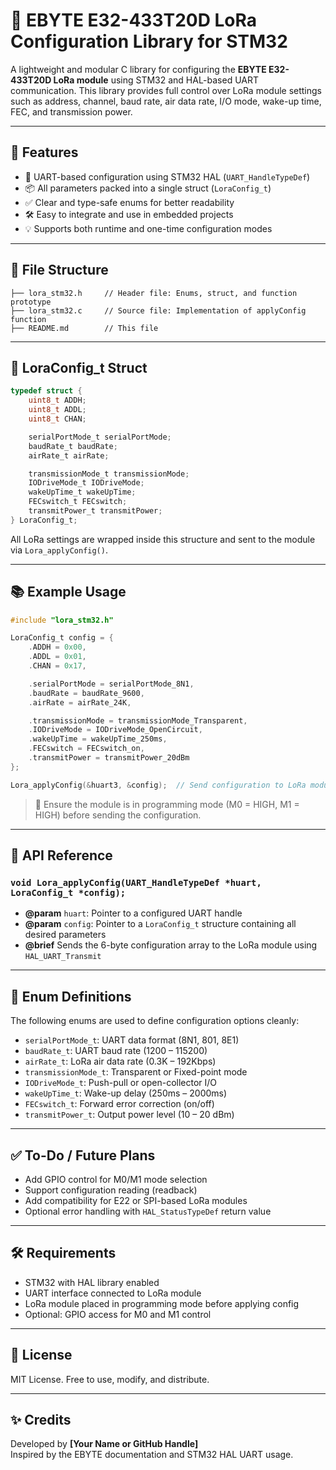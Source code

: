 
# 📡 EBYTE E32-433T20D LoRa Configuration Library for STM32

A lightweight and modular C library for configuring the **EBYTE E32-433T20D LoRa module** using STM32 and HAL-based UART communication. This library provides full control over LoRa module settings such as address, channel, baud rate, air data rate, I/O mode, wake-up time, FEC, and transmission power.

---

## 🚀 Features

- 🔌 UART-based configuration using STM32 HAL (`UART_HandleTypeDef`)
- 📦 All parameters packed into a single struct (`LoraConfig_t`)
- ✅ Clear and type-safe enums for better readability
- 🛠️ Easy to integrate and use in embedded projects
- 💡 Supports both runtime and one-time configuration modes

---

## 📁 File Structure

```
├── lora_stm32.h     // Header file: Enums, struct, and function prototype
├── lora_stm32.c     // Source file: Implementation of applyConfig function
├── README.md        // This file
```

---

## 📐 LoraConfig_t Struct

```c
typedef struct {
    uint8_t ADDH;
    uint8_t ADDL;
    uint8_t CHAN;

    serialPortMode_t serialPortMode;
    baudRate_t baudRate;
    airRate_t airRate;

    transmissionMode_t transmissionMode;
    IODriveMode_t IODriveMode;
    wakeUpTime_t wakeUpTime;
    FECswitch_t FECswitch;
    transmitPower_t transmitPower;
} LoraConfig_t;
```

All LoRa settings are wrapped inside this structure and sent to the module via `Lora_applyConfig()`.

---

## 📚 Example Usage

```c
#include "lora_stm32.h"

LoraConfig_t config = {
    .ADDH = 0x00,
    .ADDL = 0x01,
    .CHAN = 0x17,

    .serialPortMode = serialPortMode_8N1,
    .baudRate = baudRate_9600,
    .airRate = airRate_24K,

    .transmissionMode = transmissionMode_Transparent,
    .IODriveMode = IODriveMode_OpenCircuit,
    .wakeUpTime = wakeUpTime_250ms,
    .FECswitch = FECswitch_on,
    .transmitPower = transmitPower_20dBm
};

Lora_applyConfig(&huart3, &config);  // Send configuration to LoRa module
```

> 🔧 Ensure the module is in programming mode (M0 = HIGH, M1 = HIGH) before sending the configuration.

---

## 🔧 API Reference

### `void Lora_applyConfig(UART_HandleTypeDef *huart, LoraConfig_t *config);`

- **@param** `huart`: Pointer to a configured UART handle
- **@param** `config`: Pointer to a `LoraConfig_t` structure containing all desired parameters
- **@brief** Sends the 6-byte configuration array to the LoRa module using `HAL_UART_Transmit`

---

## 🧱 Enum Definitions

The following enums are used to define configuration options cleanly:

- `serialPortMode_t`: UART data format (8N1, 801, 8E1)
- `baudRate_t`: UART baud rate (1200 – 115200)
- `airRate_t`: LoRa air data rate (0.3K – 192Kbps)
- `transmissionMode_t`: Transparent or Fixed-point mode
- `IODriveMode_t`: Push-pull or open-collector I/O
- `wakeUpTime_t`: Wake-up delay (250ms – 2000ms)
- `FECswitch_t`: Forward error correction (on/off)
- `transmitPower_t`: Output power level (10 – 20 dBm)

---

## ✅ To-Do / Future Plans

- Add GPIO control for M0/M1 mode selection
- Support configuration reading (readback)
- Add compatibility for E22 or SPI-based LoRa modules
- Optional error handling with `HAL_StatusTypeDef` return value

---

## 🛠 Requirements

- STM32 with HAL library enabled
- UART interface connected to LoRa module
- LoRa module placed in programming mode before applying config
- Optional: GPIO access for M0 and M1 control

---

## 📃 License

MIT License. Free to use, modify, and distribute.

---

## ✨ Credits

Developed by **[Your Name or GitHub Handle]**  
Inspired by the EBYTE documentation and STM32 HAL UART usage.
